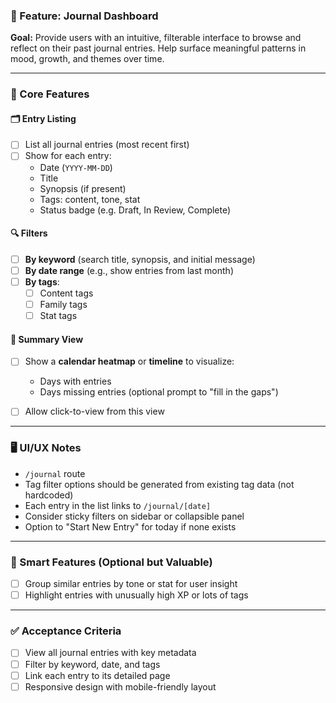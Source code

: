 ### 📘 Feature: Journal Dashboard

**Goal:**
Provide users with an intuitive, filterable interface to browse and reflect on their past journal entries. Help surface meaningful patterns in mood, growth, and themes over time.

---

### 🧱 Core Features

#### 🗂 Entry Listing

- [ ] List all journal entries (most recent first)
- [ ] Show for each entry:
  - Date (`YYYY-MM-DD`)
  - Title
  - Synopsis (if present)
  - Tags: content, tone, stat
  - Status badge (e.g. Draft, In Review, Complete)

#### 🔍 Filters

- [ ] **By keyword** (search title, synopsis, and initial message)
- [ ] **By date range** (e.g., show entries from last month)
- [ ] **By tags**:
  - [ ] Content tags
  - [ ] Family tags
  - [ ] Stat tags

#### 📅 Summary View

- [ ] Show a **calendar heatmap** or **timeline** to visualize:
  - Days with entries
  - Days missing entries (optional prompt to "fill in the gaps")

- [ ] Allow click-to-view from this view

---

### 🖥️ UI/UX Notes

- `/journal` route
- Tag filter options should be generated from existing tag data (not hardcoded)
- Each entry in the list links to `/journal/[date]`
- Consider sticky filters on sidebar or collapsible panel
- Option to "Start New Entry" for today if none exists

---

### 🧠 Smart Features (Optional but Valuable)

- [ ] Group similar entries by tone or stat for user insight
- [ ] Highlight entries with unusually high XP or lots of tags

---

### ✅ Acceptance Criteria

- [ ] View all journal entries with key metadata
- [ ] Filter by keyword, date, and tags
- [ ] Link each entry to its detailed page
- [ ] Responsive design with mobile-friendly layout
